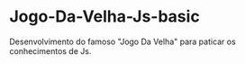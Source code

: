 # Jogo-Da-Velha-Js-basic
Desenvolvimento do famoso "Jogo Da Velha" para paticar os conhecimentos de Js.
